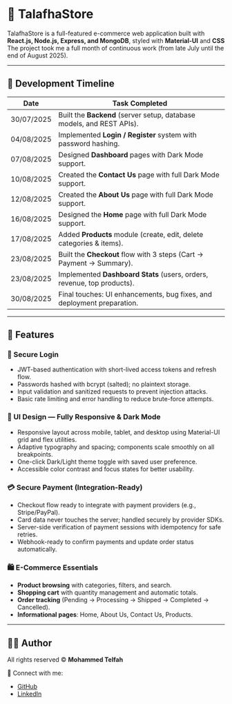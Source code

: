 # 🛒 TalafhaStore

TalafhaStore is a full-featured e-commerce web application built with **React.js, Node.js, Express, and MongoDB**, styled with **Material-UI** and **CSS** 
The project took me a full month of continuous work (from late July until the end of August 2025).

---

## 📆 Development Timeline

| Date        | Task Completed                                                                 |
|-------------|---------------------------------------------------------------------------------|
| 30/07/2025  | Built the **Backend** (server setup, database models, and REST APIs).           |
| 04/08/2025  | Implemented **Login / Register** system with password hashing.                  |
| 07/08/2025  | Designed **Dashboard** pages with Dark Mode support.                            |
| 10/08/2025  | Created the **Contact Us** page with full Dark Mode support.                    |
| 12/08/2025  | Created the **About Us** page with full Dark Mode support.                      |
| 16/08/2025  | Designed the **Home** page with full Dark Mode support.                         |
| 17/08/2025  | Added **Products** module (create, edit, delete categories & items).             |
| 23/08/2025  | Built the **Checkout** flow with 3 steps (Cart → Payment → Summary).            |
| 23/08/2025  | Implemented **Dashboard Stats** (users, orders, revenue, top products).         |
| 30/08/2025  | Final touches: UI enhancements, bug fixes, and deployment preparation.          |

---

## 🚀 Features

### 🔐 Secure Login
- JWT-based authentication with short-lived access tokens and refresh flow.  
- Passwords hashed with bcrypt (salted); no plaintext storage.  
- Input validation and sanitized requests to prevent injection attacks.  
- Basic rate limiting and error handling to reduce brute-force attempts.  

### 🎨 UI Design — Fully Responsive & Dark Mode
- Responsive layout across mobile, tablet, and desktop using Material-UI grid and flex utilities.  
- Adaptive typography and spacing; components scale smoothly on all breakpoints.  
- One-click Dark/Light theme toggle with saved user preference.  
- Accessible color contrast and focus states for better usability.  

### 💳 Secure Payment (Integration-Ready)
- Checkout flow ready to integrate with payment providers (e.g., Stripe/PayPal).  
- Card data never touches the server; handled securely by provider SDKs.  
- Server-side verification of payment sessions with idempotency for safe retries.  
- Webhook-ready to confirm payments and update order status automatically.  

### 🛍️ E-Commerce Essentials
- **Product browsing** with categories, filters, and search.  
- **Shopping cart** with quantity management and automatic totals.  
- **Order tracking** (Pending → Processing → Shipped → Completed → Cancelled).  
- **Informational pages**: Home, About Us, Contact Us, Products.  

---

## 👨‍💻 Author

All rights reserved © **Mohammed Telfah**  

🔗 Connect with me:  
- [GitHub](https://github.com/MohammadBTelfah)  
- [LinkedIn](https://www.linkedin.com/in/mohammed-telfah-3ba1a7261/)  
